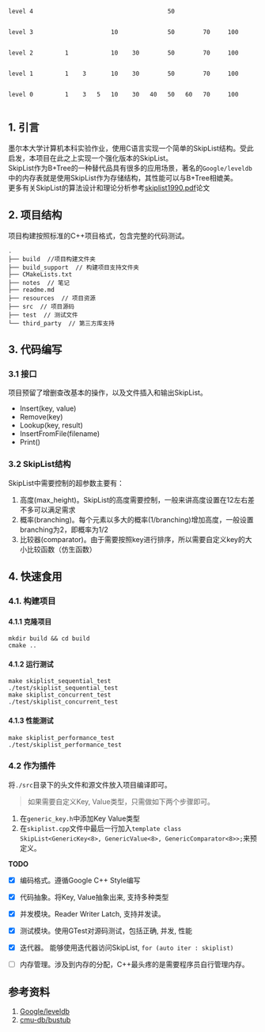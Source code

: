  ```
level 4                                      50
                 

level 3                      10              50        70     100
                                                 
                                                 
level 2         1            10    30        50        70     100
                                                 
                                                  
level 1         1    3       10    30        50        70     100
                                                   
                                                   
level 0         1    3   5   10    30   40   50   60   70     100
```

<p align=center><img src="https://img.shields.io/badge/DataStruct-SkipList-blue" alt=""><img src="https://img.shields.io/badge/ConcurrentTest-Passed-orange" alt=""></a> </p>

## 1. 引言

墨尔本大学计算机本科实验作业，使用C语言实现一个简单的SkipList结构。受此启发，本项目在此之上实现一个强化版本的SkipList。  
SkipList作为B+Tree的一种替代品具有很多的应用场景，著名的`Google/leveldb`中的内存表就是使用SkipList作为存储结构，其性能可以与B+Tree相媲美。  
更多有关SkipList的算法设计和理论分析参考[skiplist1990.pdf](./resources/skiplist1990.pdf)论文   


## 2. 项目结构
项目构建按照标准的C++项目格式，包含完整的代码测试。
```
.
├── build  //项目构建文件夹
├── build_support  // 构建项目支持文件夹
├── CMakeLists.txt 
├── notes  // 笔记
├── readme.md
├── resources  // 项目资源
├── src  // 项目源码
├── test  // 测试文件
└── third_party  // 第三方库支持
```

## 3. 代码编写
### 3.1 接口
项目预留了增删查改基本的操作，以及文件插入和输出SkipList。  
- Insert(key, value)
- Remove(key)
- Lookup(key, result)
- InsertFromFile(filename)
- Print()

### 3.2 SkipList结构  
SkipList中需要控制的超参数主要有：
1. 高度(max_height)。SkipList的高度需要控制，一般来讲高度设置在12左右差不多可以满足需求
2. 概率(branching)。每个元素以多大的概率(1/branching)增加高度，一般设置branching为2，即概率为1/2
3. 比较器(comparator)。由于需要按照key进行排序，所以需要自定义key的大小比较函数（仿生函数）

## 4. 快速食用
### 4.1. 构建项目
#### 4.1.1 克隆项目
`mkdir build && cd build`   
`cmake ..`  
####  4.1.2 运行测试  
`make skiplist_sequential_test`   
`./test/skiplist_sequential_test`   
`make skiplist_concurrent_test`    
`./test/skiplist_concurrent_test`   

#### 4.1.3 性能测试
`make skiplist_performance_test`  
`./test/skiplist_performance_test`  

### 4.2 作为插件
将`./src`目录下的头文件和源文件放入项目编译即可。
> 如果需要自定义Key, Value类型，只需做如下两个步骤即可。  
1. 在`generic_key.h`中添加Key Value类型  
2. 在`skiplist.cpp`文件中最后一行加入`template class SkipList<GenericKey<8>, GenericValue<8>, GenericComparator<8>>;`来预定义。


**TODO**

- [x] 编码格式。遵循Google C++ Style编写
- [x] 代码抽象。将Key, Value抽象出来, 支持多种类型
- [x] 并发模块。Reader Writer Latch, 支持并发读。
- [x] 测试模块。使用GTest对源码测试，包括正确, 并发, 性能
- [x] 迭代器。 能够使用迭代器访问SkipList,    `for (auto iter : skiplist)`
- [ ] 内存管理。涉及到内存的分配，C++最头疼的是需要程序员自行管理内存。



## 参考资料
1. [Google/leveldb](https://github.com/google/leveldb)
2. [cmu-db/bustub](https://github.com/cmu-db/bustub)